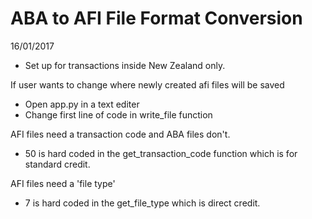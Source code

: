 ABA to AFI File Format Conversion
================================

16/01/2017
 - Set up for transactions inside New Zealand only.

 If user wants to change where newly created afi files will be saved
 - Open app.py in a text editer
 - Change first line of code in write_file function


AFI files need a transaction code and ABA files don't.
- 50 is hard coded in the get_transaction_code function which is for standard credit.

AFI files need a 'file type' 
- 7 is hard coded in the get_file_type which is direct credit.